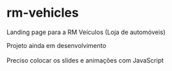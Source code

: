 # rm-vehicles

Landing page para a RM Veículos (Loja de automóveis)

Projeto ainda em desenvolvimento <br>  <br>
Preciso colocar os slides e animações com JavaScript
